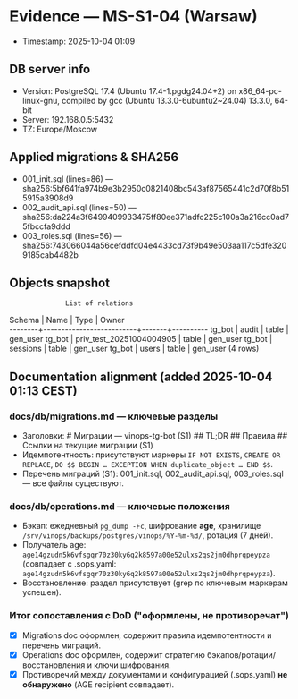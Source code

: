 # Evidence — MS-S1-04 (Warsaw)
- Timestamp: 2025-10-04 01:09

## DB server info
- Version: PostgreSQL 17.4 (Ubuntu 17.4-1.pgdg24.04+2) on x86_64-pc-linux-gnu, compiled by gcc (Ubuntu 13.3.0-6ubuntu2~24.04) 13.3.0, 64-bit
- Server: 192.168.0.5:5432
- TZ: Europe/Moscow

## Applied migrations & SHA256
- 001_init.sql (lines=86) — sha256:5bf641fa974b9e3b2950c0821408bc543af87565441c2d70f8b515915a3908d9
- 002_audit_api.sql (lines=50) — sha256:da224a3f6499409933475ff80ee371adfc225c100a3a216cc0ad75fbccfa9ddd
- 003_roles.sql (lines=56) — sha256:743066044a56cefddfd04e4433cd73f9b49e503aa117c5dfe3209185cab4482b

## Objects snapshot
                  List of relations
 Schema |           Name           | Type  |  Owner   
--------+--------------------------+-------+----------
 tg_bot | audit                    | table | gen_user
 tg_bot | priv_test_20251004004905 | table | gen_user
 tg_bot | sessions                 | table | gen_user
 tg_bot | users                    | table | gen_user
(4 rows)


## Documentation alignment (added 2025-10-04 01:13 CEST)

### docs/db/migrations.md — ключевые разделы
- Заголовки: # Миграции — vinops-tg-bot (S1) ## TL;DR ## Правила ## Ссылки на текущие миграции (S1) 
- Идемпотентность: присутствуют маркеры `IF NOT EXISTS`, `CREATE OR REPLACE`, `DO $$ BEGIN … EXCEPTION WHEN duplicate_object … END $$`.
- Перечень миграций (S1): 001_init.sql, 002_audit_api.sql, 003_roles.sql — все файлы существуют.

### docs/db/operations.md — ключевые положения
- Бэкап: ежедневный `pg_dump -Fc`, шифрование **age**, хранилище `/srv/vinops/backups/postgres/vinops/%Y-%m-%d/`, ротация (7 дней).
- Получатель age: `age14gzudn5k6vfsgqr70z30ky6q2k8597a00e52ulxs2qs2jm0dhprqpeypza` (совпадает с .sops.yaml: `age14gzudn5k6vfsgqr70z30ky6q2k8597a00e52ulxs2qs2jm0dhprqpeypza`).
- Восстановление: раздел присутствует (grep по ключевым маркерам успешен).

### Итог сопоставления с DoD ("оформлены, не противоречат")
- [x] Migrations doc оформлен, содержит правила идемпотентности и перечень миграций.
- [x] Operations doc оформлен, содержит стратегию бэкапов/ротации/восстановления и ключи шифрования.
- [x] Противоречий между документами и конфигурацией (.sops.yaml) **не обнаружено** (AGE recipient совпадает).
